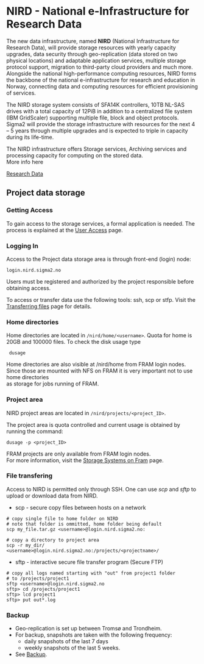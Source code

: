 # NIRD - National e-Infrastructure for Research Data

The new data infrastructure, named **NIRD** (National Infrastructure for Research Data),
will provide storage resources with yearly capacity upgrades, data security
through geo-replication (data stored on two physical locations) and adaptable
application services, multiple storage protocol support, migration to third-party
cloud providers and much more. Alongside the national high-performance computing
resources, NIRD forms the backbone of the national e-infrastructure for research
and education in Norway, connecting data and computing resources for efficient
provisioning of services.

The NIRD storage system consists of SFA14K controllers, 10TB NL-SAS drives with
a total capacity of 12PiB in addition to a centralized file system
(IBM GridScaler) supporting multiple file, block and object protocols. Sigma2
will provide the storage infrastructure with resources for the next 4 – 5 years
through multiple upgrades and is expected to triple in capacity during its life-time.

The NIRD infrastructure offers Storage services, Archiving services and  processing capacity for computing on the stored data.  
More info here

[Research Data](https://www.sigma2.no/content/data-storage)


## Project data storage

### Getting Access

To gain access to the storage services, a formal application is needed. The process
is explained at the [User Access](https://www.sigma2.no/node/36) page.

### Logging In

Access to the Project data storage area is through front-end (login) node:

    login.nird.sigma2.no
    
Users must be registered and authorized by the project responsible before obtaining access.

To access or transfer data use the following tools: ssh, scp or stfp. Visit the [Transferring files](https://documentation.sigma2.no/storage/file-transfering.html) page for details.


### Home directories

Home directories are located in `/nird/home/<username>`.
Quota for home is 20GB and 100000 files. To check the disk usage type

     dusage
     
Home directories are also visible at /nird/home from FRAM login nodes.   
Since those are mounted with NFS on FRAM it is very important not to use home directories   
as storage for jobs running of FRAM.

### Project area

NIRD project areas are located in `/nird/projects/<project_ID>`.

The project area is quota controlled and current usage is obtained by running the command:

    dusage -p <project_ID>

FRAM projects are only available from FRAM login nodes.   
For more information, visit the [Storage Systems on Fram](storagesystems.md) page.



### File transfering
Access to NIRD is permitted only through SSH.
One can use *scp* and *sftp* to upload or download data from NIRD.

* scp - secure copy files between hosts on a network

```
# copy single file to home folder on NIRD
# note that folder is ommitted, home folder being default
scp my_file.tar.gz <username>@login.nird.sigma2.no:

# copy a directory to project area
scp -r my_dir/ <username>@login.nird.sigma2.no:/projects/<projectname>/
```

* sftp - interactive secure file transfer program (Secure FTP)

```
# copy all logs named starting with "out" from project1 folder
# to /projects/project1
sftp <username>@login.nird.sigma2.no
sftp> cd /projects/project1
sftp> lcd project1
sftp> put out*.log
```

### Backup

* Geo-replication is set up between Tromsø and Trondheim.
* For backup, snapshots are taken with the following frequency:
    * daily snapshots of the last 7 days
    * weekly snapshots of the last 5 weeks. 
* See [Backup](backup.md).


